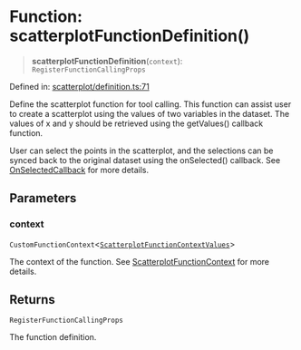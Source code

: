# Function: scatterplotFunctionDefinition()

> **scatterplotFunctionDefinition**(`context`): `RegisterFunctionCallingProps`

Defined in: [scatterplot/definition.ts:71](https://github.com/GeoDaCenter/openassistant/blob/fd29806c870b11792765637bc0dc6fbb46bd3016/packages/echarts/src/scatterplot/definition.ts#L71)

Define the scatterplot function for tool calling. This function can assist user to create a scatterplot using the values of two variables in the dataset.
The values of x and y should be retrieved using the getValues() callback function.

User can select the points in the scatterplot, and the selections can be synced back to the original dataset using the onSelected() callback.
See [OnSelectedCallback](../type-aliases/OnSelectedCallback.md) for more details.

## Parameters

### context

`CustomFunctionContext`\<[`ScatterplotFunctionContextValues`](../type-aliases/ScatterplotFunctionContextValues.md)\>

The context of the function. See [ScatterplotFunctionContext](../type-aliases/ScatterplotFunctionContext.md) for more details.

## Returns

`RegisterFunctionCallingProps`

The function definition.
